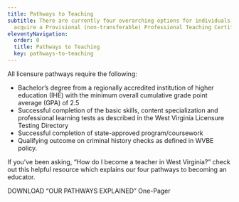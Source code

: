 ```yaml
---
title: Pathways to Teaching
subtitle: There are currently four overarching options for individuals to
  acquire a Provisional (non-transferable) Professional Teaching Certificate.
eleventyNavigation:
  order: 0
  title: Pathways to Teaching
  key: pathways-to-teaching
---
```

All licensure pathways require the following: 

* Bachelor’s degree from a regionally accredited institution of higher education (IHE) with the minimum overall cumulative grade point average (GPA) of 2.5 
* Successful completion of the basic skills, content specialization and professional learning tests as described in the West Virginia Licensure Testing Directory 
* Successful completion of state-approved program/coursework 
* Qualifying outcome on criminal history checks as defined in WVBE policy. 

If you’ve been asking, “How do I become a teacher in West Virginia?” check out this helpful resource which explains our four pathways to becoming an educator.

DOWNLOAD “OUR PATHWAYS EXPLAINED” One-Pager